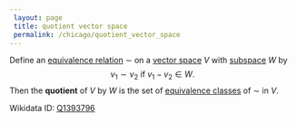 ```yaml
---
 layout: page
 title: quotient vector space
 permalink: /chicago/quotient_vector_space
---
```

Define an [equivalence relation](https://defsmath.github.io/DefsMath/equivalence_relation) $\sim$ on a [vector space](https://defsmath.github.io/DefsMath/vector_space) $V$ with [subspace](https://defsmath.github.io/DefsMath/vector_subspace) $W$ by $$v_1 \sim v_2 \text{ if } v_1-v_2 \in W.$$ Then the **quotient** of $V$ by $W$ is the set of [equivalence classes](https://defsmath.github.io/DefsMath/equivalence_class) of $\sim$ in $V$. 

Wikidata ID: [Q1393796](https://www.wikidata.org/wiki/Q1393796)